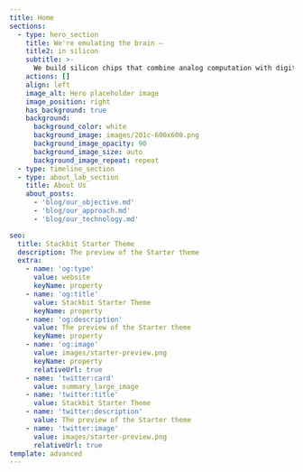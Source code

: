 ```yaml
---
title: Home
sections:
  - type: hero_section
    title: We're emulating the brain —
    title2: in silicon
    subtitle: >-
      We build silicon chips that combine analog computation with digital communication, emulating the brain's unique mix of analog and digital techniques.
    actions: []
    align: left
    image_alt: Hero placeholder image
    image_position: right
    has_background: true
    background:
      background_color: white
      background_image: images/201c-600x600.png
      background_image_opacity: 90
      background_image_size: auto
      background_image_repeat: repeat
  - type: timeline_section
  - type: about_lab_section
    title: About Us
    about_posts:
      - 'blog/our_objective.md'
      - 'blog/our_approach.md'
      - 'blog/our_technology.md'

seo:
  title: Stackbit Starter Theme
  description: The preview of the Starter theme
  extra:
    - name: 'og:type'
      value: website
      keyName: property
    - name: 'og:title'
      value: Stackbit Starter Theme
      keyName: property
    - name: 'og:description'
      value: The preview of the Starter theme
      keyName: property
    - name: 'og:image'
      value: images/starter-preview.png
      keyName: property
      relativeUrl: true
    - name: 'twitter:card'
      value: summary_large_image
    - name: 'twitter:title'
      value: Stackbit Starter Theme
    - name: 'twitter:description'
      value: The preview of the Starter theme
    - name: 'twitter:image'
      value: images/starter-preview.png
      relativeUrl: true
template: advanced
---
```

